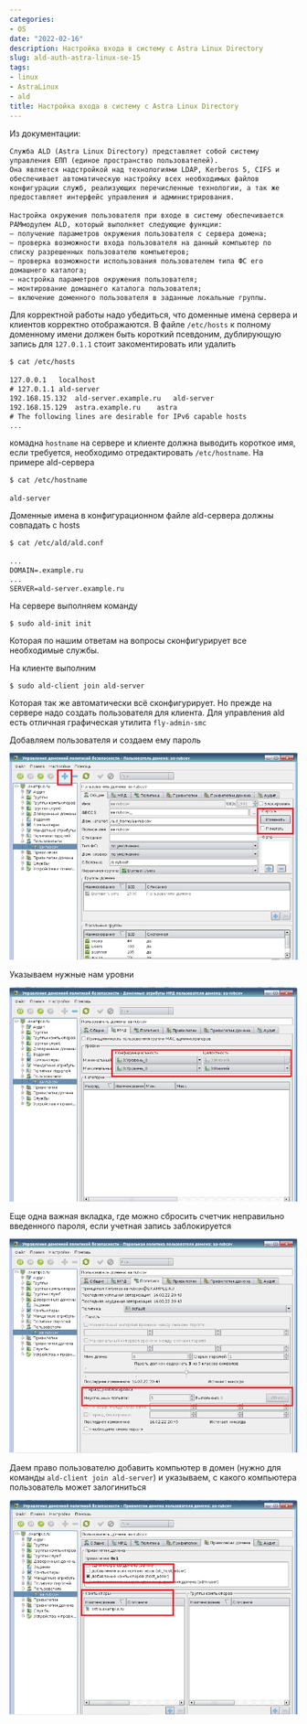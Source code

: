 ```yaml
---
categories:
- OS
date: "2022-02-16"
description: Настройка входа в систему с Astra Linux Directory
slug: ald-auth-astra-linux-se-15
tags:
- linux
- AstraLinux
- ald
title: Настройка входа в систему с Astra Linux Directory
---
```


Из документации:

    Служба ALD (Astra Linux Directory) представляет собой систему управления ЕПП (единое пространство пользователей).
    Она является надстройкой над технологиями LDAP, Kerberos 5, CIFS и обеспечивает автоматическую настройку всех необходимых файлов конфигурации служб, реализующих перечисленные технологии, а так же предоставляет интерфейс управления и администрирования.
    
    Настройка окружения пользователя при входе в систему обеспечивается PAMмодулем ALD, который выполняет следующие функции:
    – получение параметров окружения пользователя с сервера домена;
    – проверка возможности входа пользователя на данный компьютер по списку разрешенных пользователю компьютеров;
    – проверка возможности использования пользователем типа ФС его домашнего каталога;
    – настройка параметров окружения пользователя;
    – монтирование домашнего каталога пользователя;
    – включение доменного пользователя в заданные локальные группы.

Для корректной работы надо убедиться, что доменные имена сервера и клиентов корректно отображаются. В файле `/etc/hosts` к полному доменному имени должен быть короткий псевдоним, дублирующую запись для `127.0.1.1` стоит закоментировать или удалить

    $ cat /etc/hosts

    127.0.0.1	localhost
    # 127.0.1.1	ald-server
    192.168.15.132	ald-server.example.ru	ald-server
    192.168.15.129	astra.example.ru	astra
    # The following lines are desirable for IPv6 capable hosts
    ...

комадна `hostname` на сервере и клиенте должна выводить короткое имя, если требуется, необходимо отредактировать `/etc/hostname`. На примере ald-сервера

    $ cat /etc/hostname

    ald-server

Доменные имена в конфигурационном файле ald-сервера должны совпадать с hosts


    $ cat /etc/ald/ald.conf

    ...
    DOMAIN=.example.ru
    ...
    SERVER=ald-server.example.ru

На сервере выполняем команду

    $ sudo ald-init init

Которая по нашим ответам на вопросы сконфигурирует все необходимые службы.

На клиенте выполним

    $ sudo ald-client join ald-server

Которая так же автоматически всё сконфигурирует. Но прежде на сервере надо создать пользователя для клиента. Для управления ald есть отличная графическая утилита `fly-admin-smc`

Добавляем пользователя и создаем ему пароль

![](/images/ald-user-mngmt_1.PNG)

Указываем нужные нам уровни

![](/images/ald-user-mngmt_2.PNG)

Еще одна важная вкладка, где можно сбросить счетчик неправильно введенного пароля, если учетная запись заблокируется

![](/images/ald-user-mngmt_3.PNG)

Даем право пользователю добавить компьютер в домен (нужно для команды `ald-client join ald-server`) и указываем, с какого компьютера пользователь может залогиниться

![](/images/ald-user-mngmt_4.PNG)